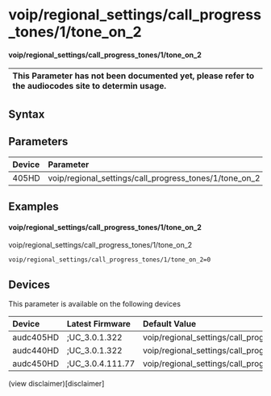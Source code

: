 ﻿---
description: voip/regional_settings/call_progress_tones/1/tone_on_2
search: false
---

# voip/regional_settings/call_progress_tones/1/tone_on_2

#### voip/regional_settings/call_progress_tones/1/tone_on_2


| This Parameter has not been documented yet, please refer to the audiocodes site to determin usage.  | 
| :--- |

## Syntax

## Parameters
|Device|Parameter|value|Description|
|:---|:---|:---|:---|
| 405HD | voip/regional_settings/call_progress_tones/1/tone_on_2 |  |  |

## Examples
#### voip/regional_settings/call_progress_tones/1/tone_on_2

voip/regional_settings/call_progress_tones/1/tone_on_2

```
voip/regional_settings/call_progress_tones/1/tone_on_2=0
```

## Devices
This parameter is available on the following devices

| Device | Latest Firmware | Default Value |
|:---|:---|:---|
| audc405HD | ;UC_3.0.1.322 | voip/regional_settings/call_progress_tones/1/tone_on_2=0 
| audc440HD | ;UC_3.0.1.322 | voip/regional_settings/call_progress_tones/1/tone_on_2=0 
| audc450HD | ;UC_3.0.4.111.77 | voip/regional_settings/call_progress_tones/1/tone_on_2=0 

(view disclaimer)[disclaimer]
